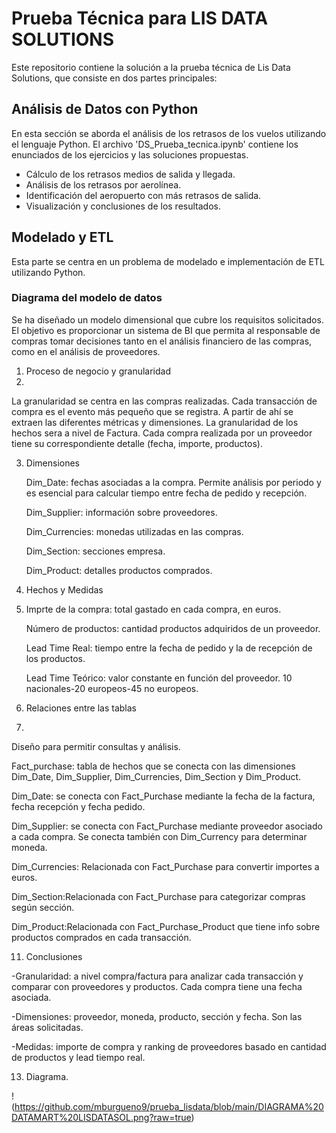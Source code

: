 # Prueba Técnica para LIS DATA SOLUTIONS

Este repositorio contiene la solución a la prueba técnica de Lis Data Solutions, que consiste en dos partes principales:

## Análisis de Datos con Python

En esta sección se aborda el análisis de los retrasos de los vuelos utilizando el lenguaje Python. El archivo 'DS_Prueba_tecnica.ipynb' contiene los enunciados de los ejercicios y las soluciones propuestas.
- Cálculo de los retrasos medios de salida y llegada.
- Análisis de los retrasos por aerolínea.
- Identificación del aeropuerto con más retrasos de salida.
- Visualización y conclusiones de los resultados.

## Modelado y ETL

Esta parte se centra en un problema de modelado e implementación de ETL utilizando Python.

### Diagrama del modelo de datos

Se ha diseñado un modelo dimensional que cubre los requisitos solicitados. El objetivo es proporcionar un sistema de BI que permita al responsable de compras tomar decisiones tanto en el análisis financiero de las compras, como en el análisis de proveedores. 

1. Proceso de negocio y granularidad
2. 
  La granularidad se centra en las compras realizadas. Cada transacción de compra es el evento más pequeño que se registra. A partir de ahí se extraen las diferentes métricas y dimensiones.
  La granularidad de los hechos sera a nivel de Factura. Cada compra realizada por un proveedor tiene su correspondiente detalle (fecha, importe, productos).

3. Dimensiones
   
   Dim_Date: fechas asociadas a la compra. Permite análisis por periodo y es esencial para calcular tiempo entre fecha de pedido y recepción.
   
   Dim_Supplier: información sobre proveedores.
   
   Dim_Currencies: monedas utilizadas en las compras.
   
   Dim_Section: secciones empresa.
   
   Dim_Product: detalles productos comprados.
   
5. Hechos y Medidas
6. 
   Imprte de la compra: total gastado en cada compra, en euros.
   
   Número de productos: cantidad productos adquiridos de un proveedor.
   
   Lead Time Real: tiempo entre la fecha de pedido y la de recepción de los productos.
   
   Lead Time Teórico: valor constante en función del proveedor. 10 nacionales-20 europeos-45 no europeos.
   
8. Relaciones entre las tablas
9. 
Diseño para permitir consultas y análisis.

Fact_purchase: tabla de hechos que se conecta con las dimensiones Dim_Date, Dim_Supplier, Dim_Currencies, Dim_Section y Dim_Product.

Dim_Date: se conecta con Fact_Purchase mediante la fecha de la factura, fecha recepción y fecha pedido.

Dim_Supplier: se conecta con Fact_Purchase mediante proveedor asociado a cada compra. Se conecta también con Dim_Currency para determinar moneda.

Dim_Currencies: Relacionada con Fact_Purchase para convertir importes a euros.

Dim_Section:Relacionada con Fact_Purchase para categorizar compras según sección.

Dim_Product:Relacionada con Fact_Purchase_Product que tiene info sobre productos comprados en cada transacción.

11. Conclusiones
    
   -Granularidad: a nivel compra/factura para analizar cada transacción y comparar con proveedores y productos. Cada compra tiene una fecha asociada.
   
   -Dimensiones: proveedor, moneda, producto, sección y fecha. Son las áreas solicitadas.
   
   -Medidas: importe de compra y ranking de proveedores basado en cantidad de productos y lead tiempo real.
   
13. Diagrama.
    
   !(https://github.com/mburgueno9/prueba_lisdata/blob/main/DIAGRAMA%20DATAMART%20LISDATASOL.png?raw=true)
   
